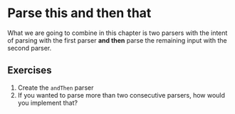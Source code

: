 # Parse this and then that
What we are going to combine in this chapter is two parsers with the intent of parsing with the first parser **and then** parse the remaining input with the second parser.

## Exercises
1. Create the `andThen` parser
2. If you wanted to parse more than two consecutive parsers, how would you implement that?
